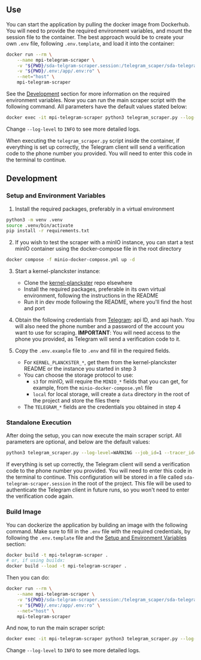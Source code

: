 ## Use

You can start the application by pulling the docker image from Dockerhub.
You will need to provide the required environment variables, and mount the session file to the container. The best approach would be to create your own `.env` file, following `.env.template`, and load it into the container:

```bash
docker run --rm \
    --name mpi-telegram-scraper \
    -v "${PWD}/sda-telgram-scraper.session:/telegram_scaper/sda-telegram-scraper.session:ro" \
    -v "${PWD}/.env:/app/.env:ro" \
    --net="host" \
    mpi-telegram-scraper
```

See the [Development](#development) section for more information on the required environment variables.
Now you can run the main scraper script with the following command.
All parameters have the default values stated below:

```bash
docker exec -it mpi-telegram-scraper python3 telegram_scraper.py --log-level=WARNING --job_id=1 --tracer_id="1" --channel_name="sda_test"
```

Change `--log-level` to `INFO` to see more detailed logs.

When executing the `telegram_scraper.py` script inside the container, if everything is set up correctly, the Telegram client will send a verification code to the phone number you provided. You will need to enter this code in the terminal to continue.


## Development

### Setup and Environment Variables

1. Install the required packages, preferably in a virtual environment
```bash
python3 -m venv .venv
source .venv/bin/activate
pip install -r requirements.txt
```

2. If you wish to test the scraper with a minIO instance, you can start a test minIO container using the docker-compose file in the root directory
```bash
docker compose -f minio-docker-compose.yml up -d
```

3. Start a kernel-planckster instance:
    - Clone the [kernel-planckster](https://github.com/dream-aim-deliver/kernel-planckster) repo elsewhere
    - Install the required packages, preferable in its own virtual environment, following the instructions in the README
    - Run it in dev mode following the README, where you'll find the host and port

4. Obtain the following credentials from [Telegram](https://core.telegram.org/api/obtaining_api_id): api ID, and api hash. You will also need the phone number and a password of the account you want to use for scraping. **IMPORTANT**: You will need access to the phone you provided, as Telegram will send a verification code to it.

5. Copy the `.env.example` file to `.env` and fill in the required fields.
    - For `KERNEL_PLANCKSTER_*`, get them from the kernel-planckster README or the instance you started in step 3
    - You can choose the storage protocol to use:
        + `s3` for minIO, will require the `MINIO_*` fields that you can get, for example, from the `minio-docker-compose.yml` file
        + `local` for local storage, will create a `data` directory in the root of the project and store the files there
    - The `TELEGRAM_*` fields are the credentials you obtained in step 4


### Standalone Execution

After doing the setup, you can now execute the main scraper script. All parameters are optional, and below are the default values:
```bash
python3 telegram_scraper.py --log-level=WARNING --job_id=1 --tracer_id="1" --channel_name="sda_test"
```

If everything is set up correctly, the Telegram client will send a verification code to the phone number you provided. You will need to enter this code in the terminal to continue.
This configuration will be stored in a file called `sda-telegram-scraper.session` in the root of the project. This file will be used to authenticate the Telegram client in future runs, so you won't need to enter the verification code again.


### Build Image

You can dockerize the application by building an image with the following command.
Make sure to fill in the `.env` file with the required credentials, by following the `.env.template` file and the [Setup and Environment Variables](#setup-and-environment-variables) section:

```bash
docker build -t mpi-telegram-scraper .
# or, if using buildx:
docker build --load -t mpi-telegram-scraper .
```

Then you can do:

```bash
docker run --rm \
    --name mpi-telegram-scraper \
    -v "${PWD}/sda-telgram-scraper.session:/telegram_scaper/sda-telegram-scraper.session:ro" \
    -v "${PWD}/.env:/app/.env:ro" \
    --net="host" \
    mpi-telegram-scraper
```

And now, to run the main scraper script:

```bash
docker exec -it mpi-telegram-scraper python3 telegram_scraper.py --log-level=WARNING --job_id=1 --tracer_id="1" --channel_name="sda_test"
```

Change `--log-level` to `INFO` to see more detailed logs.